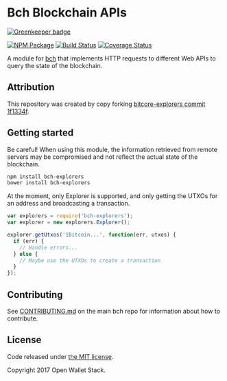 Bch Blockchain APIs
======

[![Greenkeeper badge](https://badges.greenkeeper.io/owstack/bch-explorers.svg)](https://greenkeeper.io/)

[![NPM Package](https://img.shields.io/npm/v/bch-explorers.svg?style=flat-square)](https://www.npmjs.org/package/bch-explorers)
[![Build Status](https://img.shields.io/travis/owstack/bch-explorers.svg?branch=master&style=flat-square)](https://travis-ci.org/owstack/bch-explorers)
[![Coverage Status](https://img.shields.io/coveralls/owstack/bch-explorers.svg?style=flat-square)](https://coveralls.io/r/owstack/bch-explorers)

A module for [bch](https://github.com/owstack/bch) that implements HTTP requests to different Web APIs to query the state of the blockchain.

## Attribution

This repository was created by copy forking [bitcore-explorers commit 1f1334f](https://github.com/bitpay/bitcore-explorers/commit/1f1334f7ea7f75ed80f62d379613a961a66403f2).

## Getting started

Be careful! When using this module, the information retrieved from remote servers may be compromised and not reflect the actual state of the blockchain.

```sh
npm install bch-explorers
bower install bch-explorers
```

At the moment, only Explorer is supported, and only getting the UTXOs for an address and broadcasting a transaction.

```javascript
var explorers = require('bch-explorers');
var explorer = new explorers.Explorer();

explorer.getUtxos('1Bitcoin...', function(err, utxos) {
  if (err) {
    // Handle errors...
  } else {
    // Maybe use the UTXOs to create a transaction
  }
});
```

## Contributing

See [CONTRIBUTING.md](https://github.com/owstack/bch/blob/master/CONTRIBUTING.md) on the main bch repo for information about how to contribute.

## License

Code released under [the MIT license](https://github.com/owstack/bch/blob/master/LICENSE).

Copyright 2017 Open Wallet Stack.
